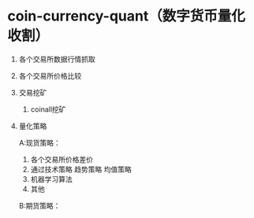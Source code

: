 # coin-currency-quant（数字货币量化收割）

1. 各个交易所数据行情抓取
2. 各个交易所价格比较
3. 交易挖矿
   1. coinall挖矿
4. 量化策略

   A:现货策略：
      1. 各个交易所价格差价
      2. 通过技术策略
         趋势策略
         均值策略
      3. 机器学习算法
      4. 其他
      
   B:期货策略：
   
